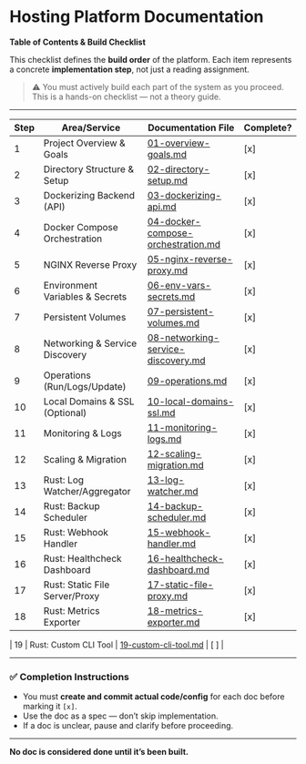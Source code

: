 # Hosting Platform Documentation
**Table of Contents & Build Checklist**

This checklist defines the **build order** of the platform. Each item represents a concrete **implementation step**, not just a reading assignment.

> ⚠️ You must actively build each part of the system as you proceed.  
> This is a hands-on checklist — not a theory guide.

---

| Step | Area/Service | Documentation File | Complete? |
|------|--------------|--------------------|-----------|
| 1 | Project Overview & Goals | [01-overview-goals.md](./01-overview-goals.md) | [x] |
| 2 | Directory Structure & Setup | [02-directory-setup.md](./02-directory-setup.md) | [x] |
| 3 | Dockerizing Backend (API) | [03-dockerizing-api.md](./03-dockerizing-api.md) | [x] |
| 4 | Docker Compose Orchestration | [04-docker-compose-orchestration.md](./04-docker-compose-orchestration.md) | [x] |
| 5 | NGINX Reverse Proxy | [05-nginx-reverse-proxy.md](./05-nginx-reverse-proxy.md) | [x] |
| 6 | Environment Variables & Secrets | [06-env-vars-secrets.md](./06-env-vars-secrets.md) | [x] |
| 7 | Persistent Volumes | [07-persistent-volumes.md](./07-persistent-volumes.md) | [x] |
| 8 | Networking & Service Discovery | [08-networking-service-discovery.md](./08-networking-service-discovery.md) | [x] |
| 9 | Operations (Run/Logs/Update) | [09-operations.md](./09-operations.md) | [x] |
| 10 | Local Domains & SSL (Optional) | [10-local-domains-ssl.md](./10-local-domains-ssl.md) | [x] |
| 11 | Monitoring & Logs | [11-monitoring-logs.md](./11-monitoring-logs.md) | [x] |
| 12 | Scaling & Migration | [12-scaling-migration.md](./12-scaling-migration.md) | [x] |
| 13 | Rust: Log Watcher/Aggregator | [13-log-watcher.md](./13-log-watcher.md) | [x] |
| 14 | Rust: Backup Scheduler | [14-backup-scheduler.md](./14-backup-scheduler.md) | [x] |
| 15 | Rust: Webhook Handler | [15-webhook-handler.md](./15-webhook-handler.md) | [x] |
| 16 | Rust: Healthcheck Dashboard | [16-healthcheck-dashboard.md](./16-healthcheck-dashboard.md) | [x] |
| 17 | Rust: Static File Server/Proxy | [17-static-file-proxy.md](./17-static-file-proxy.md) | [x] |
| 18 | Rust: Metrics Exporter | [18-metrics-exporter.md](./18-metrics-exporter.md) | [x] |

| 19 | Rust: Custom CLI Tool | [19-custom-cli-tool.md](./19-custom-cli-tool.md) | [ ] |

---

### ✅ Completion Instructions

- You must **create and commit actual code/config** for each doc before marking it `[x]`.
- Use the doc as a spec — don’t skip implementation.
- If a doc is unclear, pause and clarify before proceeding.

---

**No doc is considered done until it’s been built.**

